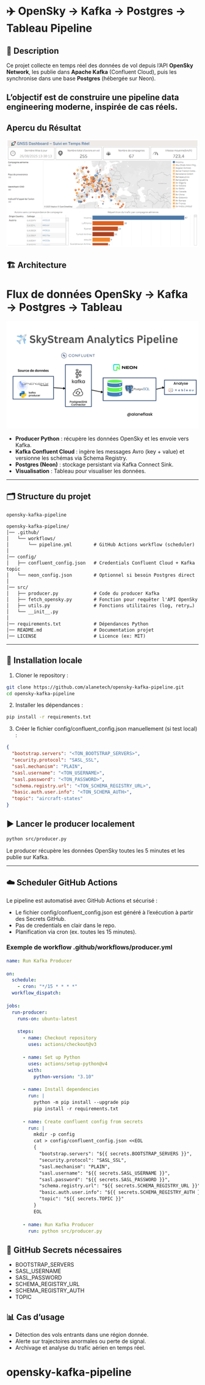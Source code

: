# ✈️ OpenSky → Kafka → Postgres  → Tableau Pipeline

## 📌 Description
Ce projet collecte en temps réel des données de vol depuis l’API **OpenSky Network**, 
les publie dans **Apache Kafka** (Confluent Cloud), puis les synchronise dans une base **Postgres** (hébergée sur Neon).

L’objectif est de construire une pipeline **data engineering** moderne, inspirée de cas réels.
---

## Apercu du Résultat
![alt](Vue_globale_du_trafic.png)

## 🏗️ Architecture

# Flux de données OpenSky → Kafka → Postgres → Tableau
![alt](✈️%20SkyStream%20Analytics%20Pipeline.png)

- **Producer Python** : récupère les données OpenSky et les envoie vers Kafka.  
- **Kafka Confluent Cloud** : ingère les messages Avro (key + value) et versionne les schémas via Schema Registry.  
- **Postgres (Neon)** : stockage persistant via Kafka Connect Sink.  
- **Visualisation** : Tableau pour visualiser les données.

---

## 🗂️ Structure du projet

 `opensky-kafka-pipeline`

```text
opensky-kafka-pipeline/
│── .github/
│   └── workflows/
│       └── pipeline.yml        # GitHub Actions workflow (scheduler)
│
│── config/
│   ├── confluent_config.json   # Credentials Confluent Cloud + Kafka topic
│   └── neon_config.json        # Optionnel si besoin Postgres direct
│
│── src/
│   ├── producer.py             # Code du producer Kafka
│   ├── fetch_opensky.py        # Fonction pour requêter l'API OpenSky
│   ├── utils.py                # Fonctions utilitaires (log, retry…)
│   └── __init__.py
│
│── requirements.txt            # Dépendances Python
│── README.md                   # Documentation projet
│── LICENSE                     # Licence (ex: MIT)
```



---

## 🚀 Installation locale

1. Cloner le repository :
```bash
git clone https://github.com/alanetech/opensky-kafka-pipeline.git
cd opensky-kafka-pipeline
```
2. Installer les dépendances :
```bash
pip install -r requirements.txt
```
3. Créer le fichier config/confluent_config.json manuellement (si test local) :
```json
{
  "bootstrap.servers": "<TON_BOOTSTRAP_SERVERS>",
  "security.protocol": "SASL_SSL",
  "sasl.mechanism": "PLAIN",
  "sasl.username": "<TON_USERNAME>",
  "sasl.password": "<TON_PASSWORD>",
  "schema.registry.url": "<TON_SCHEMA_REGISTRY_URL>",
  "basic.auth.user.info": "<TON_SCHEMA_AUTH>",
  "topic": "aircraft-states"
}
```
## ▶️ Lancer le producer localement
```bash
python src/producer.py
```
Le producer récupère les données OpenSky toutes les 5 minutes et les publie sur Kafka.


-----
## ☁️ Scheduler GitHub Actions

Le pipeline est automatisé avec GitHub Actions et sécurisé :

- Le fichier config/confluent_config.json est généré à l’exécution à partir des Secrets GitHub.
- Pas de credentials en clair dans le repo.
- Planification via cron (ex. toutes les 15 minutes).

### Exemple de workflow **.github/workflows/producer.yml**
```yaml
name: Run Kafka Producer

on:
  schedule:
    - cron: "*/15 * * * *"
  workflow_dispatch:

jobs:
  run-producer:
    runs-on: ubuntu-latest

    steps:
      - name: Checkout repository
        uses: actions/checkout@v3

      - name: Set up Python
        uses: actions/setup-python@v4
        with:
          python-version: "3.10"

      - name: Install dependencies
        run: |
          python -m pip install --upgrade pip
          pip install -r requirements.txt

      - name: Create confluent config from secrets
        run: |
          mkdir -p config
          cat > config/confluent_config.json <<EOL
          {
            "bootstrap.servers": "${{ secrets.BOOTSTRAP_SERVERS }}",
            "security.protocol": "SASL_SSL",
            "sasl.mechanism": "PLAIN",
            "sasl.username": "${{ secrets.SASL_USERNAME }}",
            "sasl.password": "${{ secrets.SASL_PASSWORD }}",
            "schema.registry.url": "${{ secrets.SCHEMA_REGISTRY_URL }}",
            "basic.auth.user.info": "${{ secrets.SCHEMA_REGISTRY_AUTH }}",
            "topic": "${{ secrets.TOPIC }}"
          }
          EOL

      - name: Run Kafka Producer
        run: python src/producer.py
```
## 🔹 GitHub Secrets nécessaires

- BOOTSTRAP_SERVERS
- SASL_USERNAME
- SASL_PASSWORD
- SCHEMA_REGISTRY_URL
- SCHEMA_REGISTRY_AUTH
- TOPIC

## 📊 Cas d’usage

- Détection des vols entrants dans une région donnée.
- Alerte sur trajectoires anormales ou perte de signal.
- Archivage et analyse du trafic aérien en temps réel.

# opensky-kafka-pipeline
